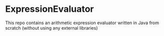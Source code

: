 # ExpressionEvaluator
This repo contains an arithmetic expression evaluator written in Java from scratch (without using any external libraries)
